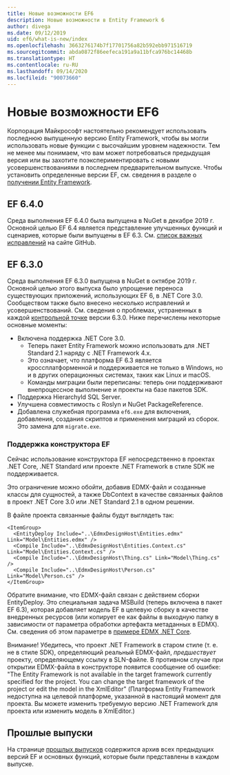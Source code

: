 ```yaml
---
title: Новые возможности EF6
description: Новые возможности в Entity Framework 6
author: divega
ms.date: 09/12/2019
uid: ef6/what-is-new/index
ms.openlocfilehash: 3663276174b7f17701756a82b592ebb971516719
ms.sourcegitcommit: abda0872f86eefeca191a9a11bfca976bc14468b
ms.translationtype: HT
ms.contentlocale: ru-RU
ms.lasthandoff: 09/14/2020
ms.locfileid: "90073660"
---
```

# <a name="whats-new-in-ef6"></a>Новые возможности EF6

Корпорация Майкрософт настоятельно рекомендует использовать последнюю выпущенную версию Entity Framework, чтобы вы могли использовать новые функции с высочайшим уровнем надежности.
Тем не менее мы понимаем, что вам может потребоваться предыдущая версия или вы захотите поэкспериментировать с новыми усовершенствованиями в последнем предварительном выпуске.
Чтобы установить определенные версии EF, см. сведения в разделе о [получении Entity Framework](xref:ef6/fundamentals/install).

## <a name="ef-640"></a>EF 6.4.0

Среда выполнения EF 6.4.0 была выпущена в NuGet в декабре 2019 г. Основной целью EF 6.4 является представление улучшенных функций и сценариев, которые были выпущены в EF 6.3. См. [список важных исправлений](https://github.com/dotnet/ef6/milestone/14?closed=1) на сайте GitHub.

## <a name="ef-630"></a>EF 6.3.0

Среда выполнения EF 6.3.0 выпущена в NuGet в октябре 2019 г. Основной целью этого выпуска было упрощение переноса существующих приложений, использующих EF 6, в .NET Core 3.0. Сообществом также было внесено несколько исправлений и усовершенствований. См. сведения о проблемах, устраненных в каждой [контрольной точке](https://github.com/aspnet/EntityFramework6/milestones?state=closed) версии 6.3.0. Ниже перечислены некоторые основные моменты:

- Включена поддержка .NET Core 3.0.
  - Теперь пакет Entity Framework можно использовать для .NET Standard 2.1 наряду с .NET Framework 4.x.
  - Это означает, что платформа EF 6.3 является кроссплатформенной и поддерживается не только в Windows, но и в других операционных системах, таких как Linux и macOS.
  - Команды миграции были переписаны: теперь они поддерживают внепроцессное выполнение и проекты на базе пакетов SDK.
- Поддержка HierarchyId SQL Server.
- Улучшена совместимость с Roslyn и NuGet PackageReference.
- Добавлена служебная программа `ef6.exe` для включения, добавления, создания скриптов и применения миграций из сборок. Это замена для `migrate.exe`.

### <a name="ef-designer-support"></a>Поддержка конструктора EF

Сейчас использование конструктора EF непосредственно в проектах .NET Core, .NET Standard или проекте .NET Framework в стиле SDK не поддерживается. 

Это ограничение можно обойти, добавив EDMX-файл и созданные классы для сущностей, а также DbContext в качестве связанных файлов в проект .NET Core 3.0 или .NET Standard 2.1 в одном решении.

В файле проекта связанные файлы будут выглядеть так:

``` csproj 
<ItemGroup>
  <EntityDeploy Include="..\EdmxDesignHost\Entities.edmx" Link="Model\Entities.edmx" />
  <Compile Include="..\EdmxDesignHost\Entities.Context.cs" Link="Model\Entities.Context.cs" />
  <Compile Include="..\EdmxDesignHost\Thing.cs" Link="Model\Thing.cs" />
  <Compile Include="..\EdmxDesignHost\Person.cs" Link="Model\Person.cs" />
</ItemGroup>
```

Обратите внимание, что EDMX-файл связан с действием сборки EntityDeploy. Это специальная задача MSBuild (теперь включена в пакет EF 6.3), которая добавляет модель EF в целевую сборку в качестве внедренных ресурсов (или копирует ее как файлы в выходную папку в зависимости от параметра обработки артефакта метаданных в EDMX). См. сведения об этом параметре в [примере EDMX .NET Core](https://aka.ms/EdmxDotNetCoreSample).

Внимание! Убедитесь, что проект .NET Framework в старом стиле (т. е. не в стиле SDK), определяющий реальный EDMX-файл, _предшествует_ проекту, определяющему ссылку в SLN-файле. В противном случае при открытии EDMX-файла в конструкторе появится сообщение об ошибке: "The Entity Framework is not available in the target framework currently specified for the project. You can change the target framework of the project or edit the model in the XmlEditor" (Платформа Entity Framework недоступна на целевой платформе, указанной в настоящий момент для проекта. Вы можете изменить требуемую версию .NET Framework для проекта или изменить модель в XmlEditor.)

## <a name="past-releases"></a>Прошлые выпуски

На странице [прошлых выпусков](xref:ef6/what-is-new/past-releases) содержится архив всех предыдущих версий EF и основных функций, которые были представлены в каждом выпуске.
